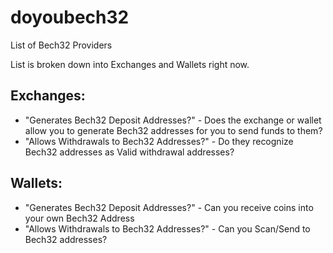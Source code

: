 # doyoubech32
List of Bech32 Providers

List is broken down into Exchanges and Wallets right now.

## Exchanges: 
- "Generates Bech32 Deposit Addresses?" - Does the exchange or wallet allow you to generate Bech32 addresses for you to send funds to them?
- "Allows Withdrawals to Bech32 Addresses?" - Do they recognize Bech32 addresses as Valid withdrawal addresses?


## Wallets: 
- "Generates Bech32 Deposit Addresses?" - Can you receive coins into your own Bech32 Address
- "Allows Withdrawals to Bech32 Addresses?" - Can you Scan/Send to Bech32 addresses?
